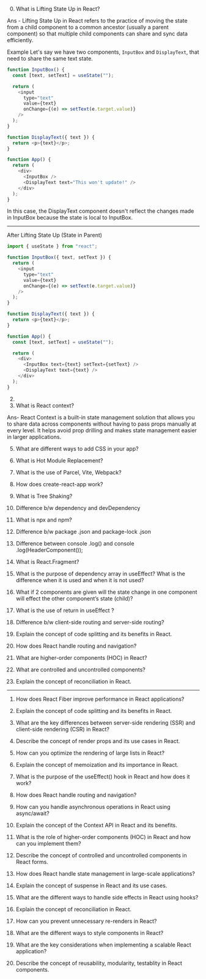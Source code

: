 0. What is Lifting State Up in React?

Ans -
Lifting State Up in React refers to the practice of moving the state from a child component to a common ancestor (usually a parent component) so that multiple child components can share and sync data efficiently.

Example
Let's say we have two components, `InputBox` and `DisplayText`, that need to share the same text state.
```js
function InputBox() {
  const [text, setText] = useState("");

  return (
    <input 
      type="text" 
      value={text} 
      onChange={(e) => setText(e.target.value)} 
    />
  );
}

function DisplayText({ text }) {
  return <p>{text}</p>;
}

function App() {
  return (
    <div>
      <InputBox />
      <DisplayText text="This won't update!" />
    </div>
  );
}

```
In this case, the DisplayText component doesn't reflect the changes made in InputBox because the state is local to InputBox.
<hr />
After Lifting State Up (State in Parent)

```js
import { useState } from "react";

function InputBox({ text, setText }) {
  return (
    <input 
      type="text" 
      value={text} 
      onChange={(e) => setText(e.target.value)} 
    />
  );
}

function DisplayText({ text }) {
  return <p>{text}</p>;
}

function App() {
  const [text, setText] = useState("");

  return (
    <div>
      <InputBox text={text} setText={setText} />
      <DisplayText text={text} />
    </div>
  );
}

```


2. 
3. What is React context?

Ans-
React Context is a built-in state management solution that allows you to share data across components without having to pass props manually at every level. It helps avoid prop drilling and makes state management easier in larger applications.
 
5. What are different ways to add CSS in your app?
6. What is Hot Module Replacement?
7. What is the use of Parcel, Vite, Webpack?
8. How does create-react-app work?

9. What is Tree Shaking?
10. Difference b/w dependency and devDependency
11. What is npx and npm?
12. Difference b/w package .json and package-lock .json
13. Difference between console .log(<HeaderComponent/>) and console .log(HeaderComponent()); 

14. What is React.Fragment?
15. What is the purpose of dependency array in useEffect? What is the difference when it is used and when it is not used?
16. What if 2 components are given will the state change in one component will effect the other component’s state (child)?
17. What is the use of return in useEffect ?
18. Difference b/w client-side routing and server-side routing?

19. Explain the concept of code splitting and its benefits in React.
20. How does React handle routing and navigation?
21. What are higher-order components (HOC) in React?
22. What are controlled and uncontrolled components?
23. Explain the concept of reconciliation in React.

--- 

1. How does React Fiber improve performance in React applications?
2. Explain the concept of code splitting and its benefits in React.
3. What are the key differences between server-side rendering (SSR) and client-side rendering (CSR) in React?
4. Describe the concept of render props and its use cases in React.
5. How can you optimize the rendering of large lists in React?

6. Explain the concept of memoization and its importance in React.
7. What is the purpose of the useEffect() hook in React and how does it work?
8. How does React handle routing and navigation?
9. How can you handle asynchronous operations in React using async/await?
10. Explain the concept of the Context API in React and its benefits.

11. What is the role of higher-order components (HOC) in React and how can you implement them?
12. Describe the concept of controlled and uncontrolled components in React forms.
13. How does React handle state management in large-scale applications?
14. Explain the concept of suspense in React and its use cases.
15. What are the different ways to handle side effects in React using hooks?

16. Explain the concept of reconciliation in React.
17. How can you prevent unnecessary re-renders in React?
18. What are the different ways to style components in React?
19. What are the key considerations when implementing a scalable React application?
20. Describe the concept of reusability, modularity, testablity in React components.
